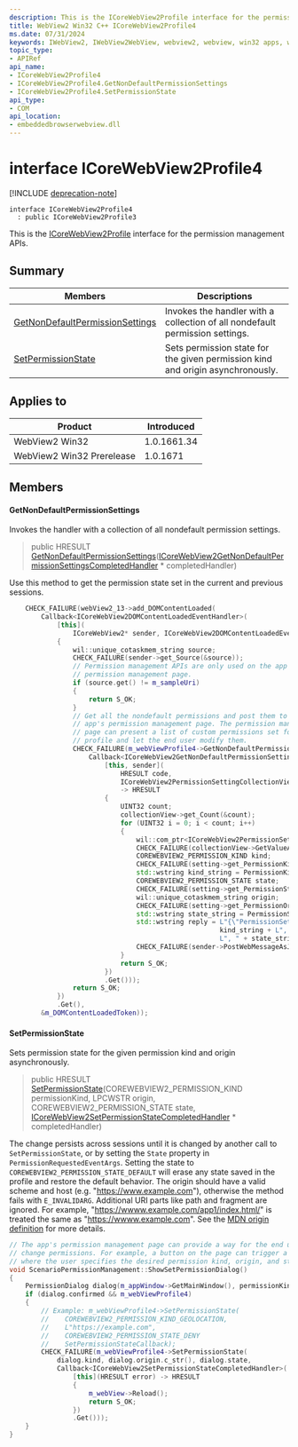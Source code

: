 ```yaml
---
description: This is the ICoreWebView2Profile interface for the permission management APIs.
title: WebView2 Win32 C++ ICoreWebView2Profile4
ms.date: 07/31/2024
keywords: IWebView2, IWebView2WebView, webview2, webview, win32 apps, win32, edge, ICoreWebView2, ICoreWebView2Controller, browser control, edge html, ICoreWebView2Profile4
topic_type: 
- APIRef
api_name:
- ICoreWebView2Profile4
- ICoreWebView2Profile4.GetNonDefaultPermissionSettings
- ICoreWebView2Profile4.SetPermissionState
api_type:
- COM
api_location:
- embeddedbrowserwebview.dll
---
```


# interface ICoreWebView2Profile4

[!INCLUDE [deprecation-note](../includes/deprecation-note.md)]

```
interface ICoreWebView2Profile4
  : public ICoreWebView2Profile3
```

This is the [ICoreWebView2Profile](icorewebview2profile.md#icorewebview2profile) interface for the permission management APIs.

## Summary

 Members                        | Descriptions
--------------------------------|---------------------------------------------
[GetNonDefaultPermissionSettings](#getnondefaultpermissionsettings) | Invokes the handler with a collection of all nondefault permission settings.
[SetPermissionState](#setpermissionstate) | Sets permission state for the given permission kind and origin asynchronously.

## Applies to

Product                         | Introduced
--------------------------------|---------------------------------------------
WebView2 Win32            |    1.0.1661.34
WebView2 Win32 Prerelease |    1.0.1671

## Members

#### GetNonDefaultPermissionSettings

Invokes the handler with a collection of all nondefault permission settings.

> public HRESULT [GetNonDefaultPermissionSettings](#getnondefaultpermissionsettings)([ICoreWebView2GetNonDefaultPermissionSettingsCompletedHandler](icorewebview2getnondefaultpermissionsettingscompletedhandler.md#icorewebview2getnondefaultpermissionsettingscompletedhandler) * completedHandler)

Use this method to get the permission state set in the current and previous sessions.

```cpp
    CHECK_FAILURE(webView2_13->add_DOMContentLoaded(
        Callback<ICoreWebView2DOMContentLoadedEventHandler>(
            [this](
                ICoreWebView2* sender, ICoreWebView2DOMContentLoadedEventArgs* args) -> HRESULT
            {
                wil::unique_cotaskmem_string source;
                CHECK_FAILURE(sender->get_Source(&source));
                // Permission management APIs are only used on the app's
                // permission management page.
                if (source.get() != m_sampleUri)
                {
                    return S_OK;
                }
                // Get all the nondefault permissions and post them to the
                // app's permission management page. The permission management
                // page can present a list of custom permissions set for this
                // profile and let the end user modify them.
                CHECK_FAILURE(m_webViewProfile4->GetNonDefaultPermissionSettings(
                    Callback<ICoreWebView2GetNonDefaultPermissionSettingsCompletedHandler>(
                        [this, sender](
                            HRESULT code,
                            ICoreWebView2PermissionSettingCollectionView* collectionView)
                            -> HRESULT
                        {
                            UINT32 count;
                            collectionView->get_Count(&count);
                            for (UINT32 i = 0; i < count; i++)
                            {
                                wil::com_ptr<ICoreWebView2PermissionSetting> setting;
                                CHECK_FAILURE(collectionView->GetValueAtIndex(i, &setting));
                                COREWEBVIEW2_PERMISSION_KIND kind;
                                CHECK_FAILURE(setting->get_PermissionKind(&kind));
                                std::wstring kind_string = PermissionKindToString(kind);
                                COREWEBVIEW2_PERMISSION_STATE state;
                                CHECK_FAILURE(setting->get_PermissionState(&state));
                                wil::unique_cotaskmem_string origin;
                                CHECK_FAILURE(setting->get_PermissionOrigin(&origin));
                                std::wstring state_string = PermissionStateToString(state);
                                std::wstring reply = L"{\"PermissionSetting\": \"" +
                                                     kind_string + L", " + origin.get() +
                                                     L", " + state_string + L"\"}";
                                CHECK_FAILURE(sender->PostWebMessageAsJson(reply.c_str()));
                            }
                            return S_OK;
                        })
                        .Get()));
                return S_OK;
            })
            .Get(),
        &m_DOMContentLoadedToken));
```

#### SetPermissionState

Sets permission state for the given permission kind and origin asynchronously.

> public HRESULT [SetPermissionState](#setpermissionstate)(COREWEBVIEW2_PERMISSION_KIND permissionKind, LPCWSTR origin, COREWEBVIEW2_PERMISSION_STATE state, [ICoreWebView2SetPermissionStateCompletedHandler](icorewebview2setpermissionstatecompletedhandler.md#icorewebview2setpermissionstatecompletedhandler) * completedHandler)

The change persists across sessions until it is changed by another call to `SetPermissionState`, or by setting the `State` property in `PermissionRequestedEventArgs`. Setting the state to `COREWEBVIEW2_PERMISSION_STATE_DEFAULT` will erase any state saved in the profile and restore the default behavior. The origin should have a valid scheme and host (e.g. "https://www.example.com"), otherwise the method fails with `E_INVALIDARG`. Additional URI parts like path and fragment are ignored. For example, "https://wwww.example.com/app1/index.html/" is treated the same as "https://wwww.example.com". See the [MDN origin definition](https://developer.mozilla.org/docs/Glossary/Origin) for more details.

```cpp
// The app's permission management page can provide a way for the end user to
// change permissions. For example, a button on the page can trigger a dialog,
// where the user specifies the desired permission kind, origin, and state.
void ScenarioPermissionManagement::ShowSetPermissionDialog()
{
    PermissionDialog dialog(m_appWindow->GetMainWindow(), permissionKinds, permissionStates);
    if (dialog.confirmed && m_webViewProfile4)
    {
        // Example: m_webViewProfile4->SetPermissionState(
        //    COREWEBVIEW2_PERMISSION_KIND_GEOLOCATION,
        //    L"https://example.com",
        //    COREWEBVIEW2_PERMISSION_STATE_DENY
        //    SetPermissionStateCallback);
        CHECK_FAILURE(m_webViewProfile4->SetPermissionState(
            dialog.kind, dialog.origin.c_str(), dialog.state,
            Callback<ICoreWebView2SetPermissionStateCompletedHandler>(
                [this](HRESULT error) -> HRESULT
                {
                    m_webView->Reload();
                    return S_OK;
                })
                .Get()));
    }
}
```

